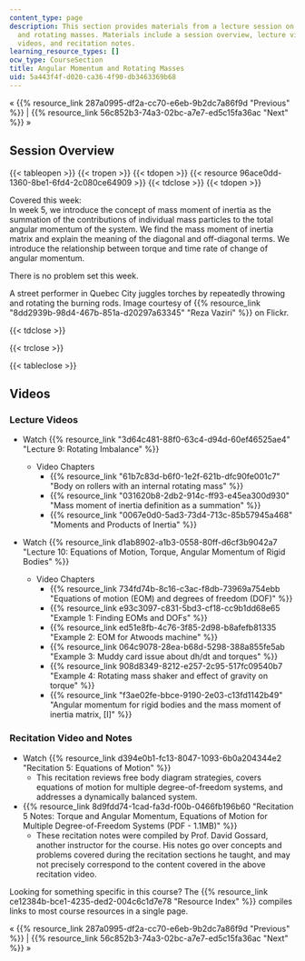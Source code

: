 ```yaml
---
content_type: page
description: This section provides materials from a lecture session on angular momentum
  and rotating masses. Materials include a session overview, lecture videos, recitation
  videos, and recitation notes.
learning_resource_types: []
ocw_type: CourseSection
title: Angular Momentum and Rotating Masses
uid: 5a443f4f-d020-ca36-4f90-db3463369b68
---
```


« {{% resource_link 287a0995-df2a-cc70-e6eb-9b2dc7a86f9d "Previous" %}} | {{% resource_link 56c852b3-74a3-02bc-a7e7-ed5c15fa36ac "Next" %}} »

Session Overview
----------------

{{< tableopen >}}
{{< tropen >}}
{{< tdopen >}}
{{< resource 96ace0dd-1360-8be1-6fd4-2c080ce64909 >}}
{{< tdclose >}}
{{< tdopen >}}


Covered this week:  
In week 5, we introduce the concept of mass moment of inertia as the summation of the contributions of individual mass particles to the total angular momentum of the system. We find the mass moment of inertia matrix and explain the meaning of the diagonal and off-diagonal terms. We introduce the relationship between torque and time rate of change of angular momentum.

There is no problem set this week.

A street performer in Quebec City juggles torches by repeatedly throwing and rotating the burning rods. Image courtesy of {{% resource_link "8dd2939b-98d4-467b-851a-d20297a63345" "Reza Vaziri" %}} on Flickr.


{{< tdclose >}}

{{< trclose >}}

{{< tableclose >}}

Videos
------

### Lecture Videos

*   Watch {{% resource_link "3d64c481-88f0-63c4-d94d-60ef46525ae4" "Lecture 9: Rotating Imbalance" %}}
    
    *   Video Chapters
        *   {{% resource_link "61b7c83d-b6f0-1e2f-621b-dfc90fe001c7" "Body on rollers with an internal rotating mass" %}}
        *   {{% resource_link "031620b8-2db2-914c-ff93-e45ea300d930" "Mass moment of inertia definition as a summation" %}}
        *   {{% resource_link "0067e0d0-5ad3-73d4-713c-85b57945a468" "Moments and Products of Inertia" %}}
    

*   Watch {{% resource_link d1ab8902-a1b3-0558-80ff-d6cf3b9042a7 "Lecture 10: Equations of Motion, Torque, Angular Momentum of Rigid Bodies" %}}
    *   Video Chapters
        *   {{% resource_link 734fd74b-8c16-c3ac-f8db-73969a754ebb "Equations of motion (EOM) and degrees of freedom (DOF)" %}}
        *   {{% resource_link e93c3097-c831-5bd3-cf18-cc9b1dd68e65 "Example 1: Finding EOMs and DOFs" %}}
        *   {{% resource_link ed51e8fb-4c76-3f85-2d98-b8afefb81335 "Example 2: EOM for Atwoods machine" %}}
        *   {{% resource_link 064c9078-28ea-b68d-5298-388a855fe5ab "Example 3: Muddy card issue about dh/dt and torques" %}}
        *   {{% resource_link 908d8349-8212-e257-2c95-517fc09540b7 "Example 4: Rotating mass shaker and effect of gravity on torque" %}}
        *   {{% resource_link "f3ae02fe-bbce-9190-2e03-c13fd1142b49" "Angular momentum for rigid bodies and the mass moment of inertia matrix, \[I\]" %}}

### Recitation Video and Notes

*   Watch {{% resource_link d394e0b1-fc13-8047-1093-6b0a204344e2 "Recitation 5: Equations of Motion" %}}
    *   This recitation reviews free body diagram strategies, covers equations of motion for multiple degree-of-freedom systems, and addresses a dynamically balanced system.
*   {{% resource_link 8d9fdd74-1cad-fa3d-f00b-0466fb196b60 "Recitation 5 Notes: Torque and Angular Momentum, Equations of Motion for Multiple Degree-of-Freedom Systems (PDF - 1.1MB)" %}}
    *   These recitation notes were compiled by Prof. David Gossard, another instructor for the course. His notes go over concepts and problems covered during the recitation sections he taught, and may not precisely correspond to the content covered in the above recitation video.

Looking for something specific in this course? The {{% resource_link ce12384b-bce1-4235-ded2-004c6c1d7e78 "Resource Index" %}} compiles links to most course resources in a single page.

« {{% resource_link 287a0995-df2a-cc70-e6eb-9b2dc7a86f9d "Previous" %}} | {{% resource_link 56c852b3-74a3-02bc-a7e7-ed5c15fa36ac "Next" %}} »